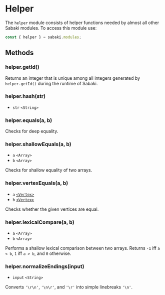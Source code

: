 # Helper

The `helper` module consists of helper functions needed by almost all other Sabaki modules. To access this module use:

```js
const { helper } = sabaki.modules;
```

## Methods

### helper.getId()

Returns an integer that is unique among all integers generated by `helper.getId()` during the runtime of Sabaki.

### helper.hash(str)

- `str` `<String>`

### helper.equals(a, b)

Checks for deep equality.

### helper.shallowEquals(a, b)

- `a` `<Array>`
- `b` `<Array>`

Checks for shallow equality of two arrays.

### helper.vertexEquals(a, b)

- `a` [`<Vertex>`](vertex.md)
- `b` [`<Vertex>`](vertex.md)

Checks whether the given vertices are equal.

### helper.lexicalCompare(a, b)

- `a` `<Array>`
- `b` `<Array>`

Performs a shallow lexical comparison between two arrays. Returns `-1` iff `a < b`, `1` iff `a > b`, and `0` otherwise.

### helper.normalizeEndings(input)

- `input` `<String>`

Converts `'\r\n'`, `'\n\r'`, and `'\r'` into simple linebreaks `'\n'`.
